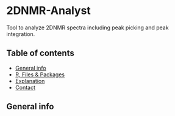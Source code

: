 # 2DNMR-Analyst
Tool to analyze 2DNMR spectra including peak picking and peak integration.

## Table of contents
* [General info](#general-info)
* [R, Files & Packages](#R-Files-Packages)
* [Explanation](#How-it-works)
* [Contact](#Contact)

## General info
